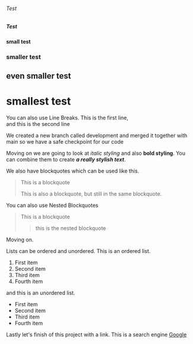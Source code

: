 
<h6>Test</h6>
<h5>Test</h5>

<h4>small test</h4>
<h3>smaller test</h3>
<h2>even smaller test</h2>
<h1>smallest test</h1>

<p>You can also use Line Breaks. This is the first line,<br>
and this is the second line</p

We created a new branch called development and merged it together with main so 
we have a safe checkpoint for our code

Moving on we are going to look at <em>italic styling</em> and also <strong>bold styling</strong>.
You can combine them to create <em><strong>a really stylish text</strong></em>.


We also have blockquotes which can be used like this.
>This is a blockquote
>
>This is also a blockquote, but still in the same blockquote.

You can also use Nested Blockquotes

>This is a blockquote
>
>>this is the nested blockquote

Moving on.

Lists can be ordered and unordered.
This is an ordered list.

<ol>
<li>First item</li>
<li>Second item</li>
<li>Third item</li>
<li>Fourth item</li>
</ol>

and this is an unordered list.
<ul>
<li>First item</li>
<li>Second item</li>
<li>Third item</li>
<li>Fourth item</li>
</ul>

Lastly let's finish of this project with a link.
This is a search engine [Google](https://google.com/)

